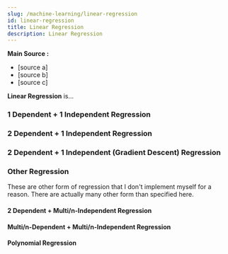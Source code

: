 ```yaml
---
slug: /machine-learning/linear-regression
id: linear-regression
title: Linear Regression
description: Linear Regression
---
```


**Main Source :**

- [source a]
- [source b]
- [source c]

**Linear Regression** is...

### 1 Dependent + 1 Independent Regression

### 2 Dependent + 1 Independent Regression

### 2 Dependent + 1 Independent (Gradient Descent) Regression

### Other Regression

These are other form of regression that I don't implement myself for a reason. There are actually many other form than specified here.

#### 2 Dependent + Multi/n-Independent Regression

#### Multi/n-Dependent + Multi/n-Independent Regression

#### Polynomial Regression
